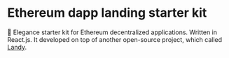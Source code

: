 # Ethereum dapp landing starter kit
🎩 Elegance starter kit for Ethereum decentralized applications. Written in React.js. It developed on top of another open-source project, which called <a href="https://github.com/Adrinlol/landy-react-template" target="_blank">Landy</a>.

